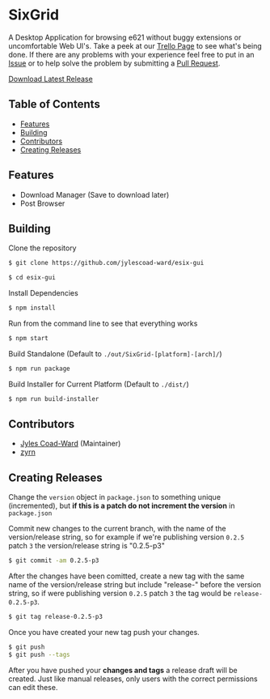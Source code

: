 # SixGrid
A Desktop Application for browsing e621 without buggy extensions or uncomfortable Web UI's. Take a peek at our [Trello Page](https://trello.com/b/2gfzCZg5/sixgrid) to see what's being done. If there are any problems with your experience feel free to put in an [Issue](https://github.com/jylescoad-ward/esix-gui/issues) or to help solve the problem by submitting a [Pull Request](https://github.com/jylescoad-ward/esix-gui/pulls).

[Download Latest Release](https://github.com/jylescoad-ward/esix-gui/releases)

## Table of Contents
- [Features](#Features)
- [Building](#Building)
- [Contributors](#Contributors)
- [Creating Releases](#Creating-Releases)

## Features
- Download Manager (Save to download later)
- Post Browser

## Building
Clone the repository
```sh
$ git clone https://github.com/jylescoad-ward/esix-gui

$ cd esix-gui
```

Install Dependencies
```sh
$ npm install
```

Run from the command line to see that everything works
```sh
$ npm start
```


Build Standalone (Default to `./out/SixGrid-[platform]-[arch]/`)
```sh
$ npm run package
```

Build Installer for Current Platform (Default to `./dist/`)
```sh
$ npm run build-installer
```

## Contributors
- [Jyles Coad-Ward](https://github.com/jylescoad-ward) (Maintainer)
- [zyrn](https://github.com/zyme-xd)

## Creating Releases
Change the `version` object in `package.json` to something unique (incremented), but **if this is a patch do not increment the version** in `package.json`


Commit new changes to the current branch, with the name of the version/release string, so for example if we're publishing version `0.2.5` patch `3` the version/release string is "0.2.5-p3"
```sh
$ git commit -am 0.2.5-p3
```


After the changes have been comitted, create a new tag with the same name of the version/release string but include "release-" before the version string, so if were publishing version `0.2.5` patch `3` the tag would be `release-0.2.5-p3`.
```sh
$ git tag release-0.2.5-p3
```


Once you have created your new tag push your changes.
```sh
$ git push
$ git push --tags
```

After you have pushed your **changes and tags** a release draft will be created. Just like manual releases, only users with the correct permissions can edit these.


